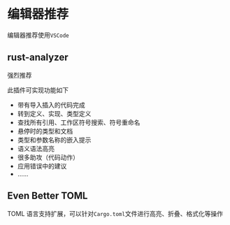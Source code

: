 # 编辑器推荐

编辑器推荐使用`VSCode`

## rust-analyzer

强烈推荐

此插件可实现功能如下

- 带有导入插入的代码完成
- 转到定义、实现、类型定义
- 查找所有引用、工作区符号搜索、符号重命名
- 悬停时的类型和文档
- 类型和参数名称的嵌入提示
- 语义语法高亮
- 很多助攻（代码动作）
- 应用错误中的建议
- ......

## Even Better TOML

TOML 语言支持扩展，可以针对`Cargo.toml`文件进行高亮、折叠、格式化等操作
